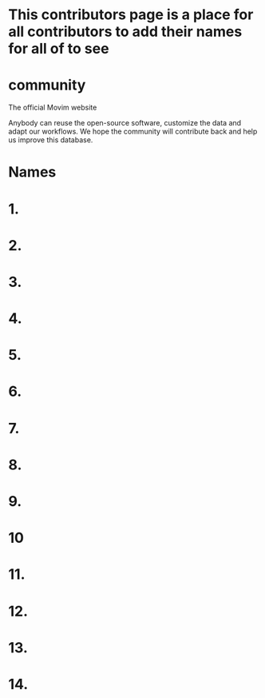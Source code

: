 # This contributors page is a place for all contributors to add their names for all of to see 

# community 
The official Movim website

Anybody can reuse the open-source software, customize the data and adapt our workflows. We hope the community will contribute back and help us improve this database.

# Names 
# 1.
# 2.
# 3.
# 4.
# 5.
# 6.
# 7.
# 8.
# 9.
# 10
# 11.
# 12.
# 13.
# 14.